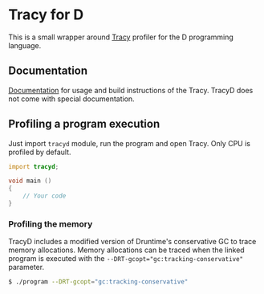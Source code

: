 # Tracy for D

This is a small wrapper around [Tracy](https://github.com/wolfpld/tracy) profiler
for the D programming language.

## Documentation

[Documentation](https://github.com/wolfpld/tracy/releases/latest/download/tracy.pdf) for usage and build 
instructions of the Tracy. TracyD does not come with special documentation.

## Profiling a program execution

Just import `tracyd` module, run the program and open Tracy. Only CPU is profiled by default.

```D
import tracyd;

void main ()
{
    // Your code
}
```

### Profiling the memory

TracyD includes a modified version of Druntime's conservative GC to trace memory allocations. Memory allocations can be traced when the linked program is executed 
with the `--DRT-gcopt="gc:tracking-conservative"` parameter.

```Bash
$ ./program --DRT-gcopt="gc:tracking-conservative"
